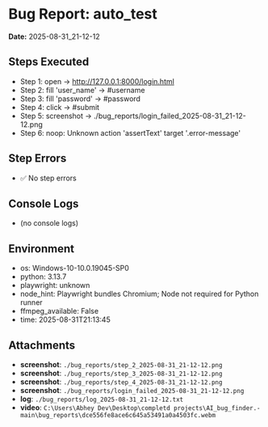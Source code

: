 # Bug Report: auto_test
**Date:** 2025-08-31_21-12-12

## Steps Executed
- Step 1: open → http://127.0.0.1:8000/login.html
- Step 2: fill 'user_name' → #username
- Step 3: fill 'password' → #password
- Step 4: click → #submit
- Step 5: screenshot → ./bug_reports/login_failed_2025-08-31_21-12-12.png
- Step 6: noop: Unknown action 'assertText' target '.error-message'

## Step Errors
- ✅ No step errors

## Console Logs
- (no console logs)

## Environment
- os: Windows-10-10.0.19045-SP0
- python: 3.13.7
- playwright: unknown
- node_hint: Playwright bundles Chromium; Node not required for Python runner
- ffmpeg_available: False
- time: 2025-08-31T21:13:45

## Attachments
- **screenshot**: `./bug_reports/step_2_2025-08-31_21-12-12.png`
- **screenshot**: `./bug_reports/step_3_2025-08-31_21-12-12.png`
- **screenshot**: `./bug_reports/step_4_2025-08-31_21-12-12.png`
- **screenshot**: `./bug_reports/login_failed_2025-08-31_21-12-12.png`
- **log**: `./bug_reports/log_2025-08-31_21-12-12.txt`
- **video**: `C:\Users\Abhey Dev\Desktop\completd projects\AI_bug_finder.-main\bug_reports\dce556fe8ace6c645a53491a0a4503fc.webm`
